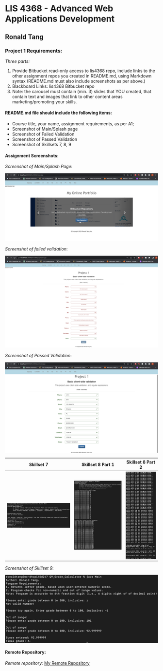 # LIS 4368 - Advanced Web Applications Development 

## Ronald Tang

### Project 1 Requirements:

*Three parts:*

1. Provide Bitbucket read-only access to lis4368 repo, include links to the other assignment repos you created in README.md, using Markdown syntax (README.md must also include screenshots as per above.)
2. Blackboard Links: lis4368 Bitbucket repo
3. Note: the carousel must contain (min. 3) slides that YOU created, that contain text and images that link to other content areas marketing/promoting your skills.

#### README.md file should include the following items:

* Course title, your name, assignment requirements, as per A1;
* Screenshot of Main/Splash page
* Screenshot of Failed Validation
* Screenshot of Passed Validation
* Screenshot of Skillsets 7, 8, 9

#### Assignment Screenshots:

*Screenshot of Main/Splash Page*:

![Main/Splash Screenshot](img/Main.png "Main/Splash")

*Screenshot of failed validation*:

![Failed Validation Screenshot](img/Failed.png "Failed Validation Screenshot")

*Screenshot of Passed Validation*:

![Passed Validation Screenshot](img/Passed.png "Passed Validation Screenshot")

| Skillset 7 | Skillset 8 Part 1 | Skillset 8 Part 2 |
| ---------- | ---------- | ---------- |
| ![Screenshot of Skillset 7](img/ss7.png) | ![Screenshot of Skillset 8 part 1](img/ss8_one.png) | ![Screenshot of Skillset 8 part 2](img/ss8_two.png) |

*Screenshot of Skillset 9*:

![Skillset 9 Screenshot](img/ss9.png "Grade Calculator Screenshot")

#### Remote Repository:

*Remote repository:*
[My Remote Repository ](https://bitbucket.org/ronaldtang1/lis4368/ "My Remote Repository")